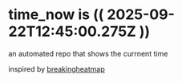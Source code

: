 # time_now is (( 2025-09-22T12:45:00.275Z ))

an automated repo that shows the currnent time

inspired by [breakingheatmap](https://github.com/breakingheatmap/breakingheatmap)